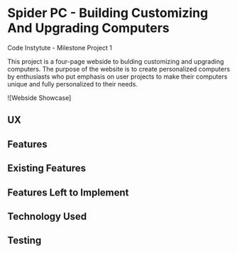 # Spider PC - Building Customizing And Upgrading Computers

Code Instytute - Milestone Project 1

This project is a four-page webside to bulding customizing and upgrading computers. The purpose of the website is to create personalized computers by enthusiasts who put emphasis on user projects to make their computers unique and fully personalized to their needs.

![Webside Showcase]

## UX

## Features

## Existing Features

## Features Left to Implement

## Technology Used

## Testing
